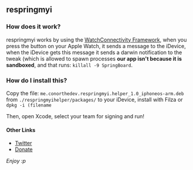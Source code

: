 ## respringmyi

### How does it work?
respringmyi works by using the [WatchConnectivity Framework](https://developer.apple.com/documentation/watchconnectivity), when you press the button on your Apple Watch, it sends a message to the iDevice, when the iDevice gets this message it sends a darwin notification to the tweak (which is allowed to spawn processes **our app isn't because it is sandboxed**, and that runs: ``killall -9 SpringBoard``.

### How do I install this?
Copy the file: ``me.conorthedev.respringmyi.helper_1.0_iphoneos-arm.deb`` from ``./respringmyihelper/packages/`` to your iDevice, install with Filza or ``dpkg -i (filename``

Then, open Xcode, select your team for signing and run!

#### Other Links
- [Twitter](https://twitter.com/ConorTheDev)
- [Donate](https://ko-fi.com/ConorTheDev)

*Enjoy :p*

